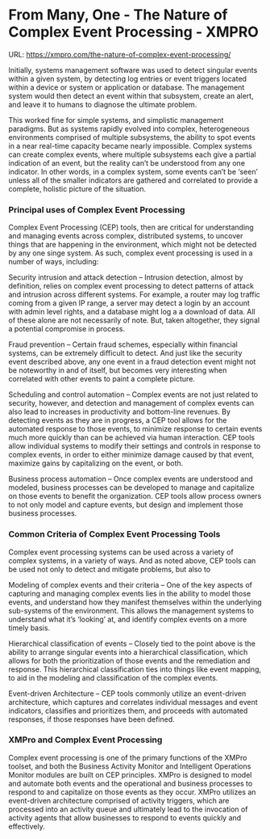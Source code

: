 # From Many, One - The Nature of Complex Event Processing - XMPRO

URL: https://xmpro.com/the-nature-of-complex-event-processing/

Initially, systems management software was used to detect singular events within a given system, by detecting log entries or event triggers located within a device or system or application or database. The management system would then detect an event within that subsystem, create an alert, and leave it to humans to diagnose the ultimate problem.

This worked fine for simple systems, and simplistic management paradigms. But as systems rapidly evolved into complex, heterogeneous environments comprised of multiple subsystems, the ability to spot events in a near real-time capacity became nearly impossible. Complex systems can create complex events, where multiple subsystems each give a partial indication of an event, but the reality can’t be understood from any one indicator. In other words, in a complex system, some events can’t be ‘seen’ unless all of the smaller indicators are gathered and correlated to provide a complete, holistic picture of the situation.

### Principal uses of Complex Event Processing

Complex Event Processing (CEP) tools, then are critical for understanding and managing events across complex, distributed systems, to uncover things that are happening in the environment, which might not be detected by any one singe system. As such, complex event processing is used in a number of ways, including:

Security intrusion and attack detection – Intrusion detection, almost by definition, relies on complex event processing to detect patterns of attack and intrusion across different systems. For example, a router may log traffic coming from a given IP range, a server may detect a login by an account with admin level rights, and a database might log a a download of data. All of these alone are not necessarily of note. But, taken altogether, they signal a potential compromise in process.

Fraud prevention – Certain fraud schemes, especially within financial systems, can be extremely difficult to detect. And just like the security event described above, any one event in a fraud detection event might not be noteworthy in and of itself, but becomes very interesting when correlated with other events to paint a complete picture.

Scheduling and control automation – Complex events are not just related to security, however, and detection and management of complex events can also lead to increases in productivity and bottom-line revenues. By detecting events as they are in progress, a CEP tool allows for the automated response to those events, to minimize response to certain events much more quickly than can be achieved via human interaction. CEP tools allow individual systems to modify their settings and controls in response to complex events, in order to either minimize damage caused by that event, maximize gains by capitalizing on the event, or both.

Business process automation – Once complex events are understood and modeled, business processes can be developed to manage and capitalize on those events to benefit the organization. CEP tools allow process owners to not only model and capture events, but design and implement those business processes.

### Common Criteria of Complex Event Processing Tools

Complex event processing systems can be used across a variety of complex systems, in a variety of ways. And as noted above, CEP tools can be used not only to detect and mitigate problems, but also to

Modeling of complex events and their criteria – One of the key aspects of capturing and managing complex events lies in the ability to model those events, and understand how they manifest themselves within the underlying sub-systems of the environment. This allows the management systems to understand what it’s ‘looking’ at, and identify complex events on a more timely basis.

Hierarchical classification of events – Closely tied to the point above is the ability to arrange singular events into a hierarchical classification, which allows for both the prioritization of those events and the remediation and response. This hierarchical classification ties into things like event mapping, to aid in the modeling and classification of the complex events.

Event-driven Architecture – CEP tools commonly utilize an event-driven architecture, which captures and correlates individual messages and event indicators, classifies and prioritizes them, and proceeds with automated responses, if those responses have been defined.

### XMPro and Complex Event Processing

Complex event processing is one of the primary functions of the XMPro toolset, and both the Business Activity Monitor and Intelligent Operations Monitor modules are built on CEP principles. XMPro is designed to model and automate both events and the operational and business processes to respond to and capitalize on those events as they occur. XMPro utilizes an event-driven architecture comprised of activity triggers, which are processed into an activity queue and ultimately lead to the invocation of activity agents that allow businesses to respond to events quickly and effectively. 

